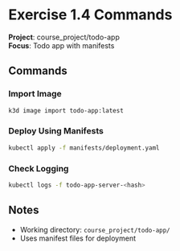 # Exercise 1.4 Commands

**Project**: course_project/todo-app  
**Focus**: Todo app with manifests

## Commands

### Import Image
```bash
k3d image import todo-app:latest
```

### Deploy Using Manifests
```bash
kubectl apply -f manifests/deployment.yaml
```

### Check Logging
```bash
kubectl logs -f todo-app-server-<hash>
```

## Notes
- Working directory: `course_project/todo-app/`
- Uses manifest files for deployment
